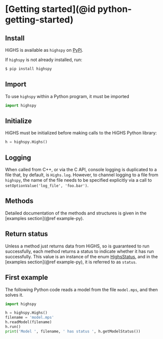 # [Getting started](@id python-getting-started)

## Install

HiGHS is available as `highspy` on [PyPi](https://pypi.org/project/highspy/).

If `highspy` is not already installed, run:

```bash
$ pip install highspy
```

## Import

To use `highspy` within a Python program, it must be imported

```python
import highspy
```

## Initialize

HiGHS must be initialized before making calls to the HiGHS Python library:

```python
h = highspy.Highs()
```

## Logging

When called from C++, or via the C API, console logging is duplicated
to a file that, by default, is `Highs.log`. However, to channel
logging to a file from `highspy`, the name of the file needs to be
specified explicitly via a call to `setOptionValue('log_file',
'foo.bar')`.

## Methods

Detailed documentation of the methods and structures is given in the
[examples section](@ref example-py).

## Return status

Unless a method just returns data from HiGHS, so is guaranteed to run
successfully, each method returns a status to indicate whether it has run
successfully. This value is an instance of the enum [HighsStatus](@ref), and in
the [examples section](@ref example-py), it is referred to as `status`.

## First example

The following Python code reads a model from the file `model.mps`, and then
solves it.

```python
import highspy

h = highspy.Highs()
filename = 'model.mps'
h.readModel(filename)
h.run()
print('Model ', filename, ' has status ', h.getModelStatus())
```

